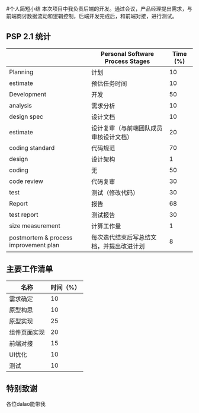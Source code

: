 #个人简短小结
本次项目中我负责后端的开发。通过会议，产品经理提出需求，与前端商讨数据流动和逻辑控制，后端开发完成后，和前端对接，进行测试。
## PSP 2.1 统计
||	Personal Software Process Stages|	Time (%)|
-|-|-|
Planning|	计划|	10|
estimate|	预估任务时间|	10|
Development	|开发|	50|
analysis|	需求分析|	10|
design spec|	设计文档|	10|
estimate|	设计复审（与前端团队成员审核设计文档）|	20|
coding standard|	代码规范|	70|
design	|设计架构|	1|
coding	|无	|50|
code review	|代码复审|	30|
test|	测试（修改代码）|	30|
Report	|报告|	68|
test report|	测试报告|	30|
size measurement|	计算工作量	|1|
postmortem & process improvement plan	|每次迭代结束后写总结文档，并提出改进计划|	8|
## 主要工作清单
|名称|时间（%）|
|-|-|
|需求确定|	10|
|原型构思|	10|
|原型实现|25|
|组件页面实现|	20|
|前端对接|	15|
|UI优化|10|
|测试|	10|

## 特别致谢
各位dalao能带我




